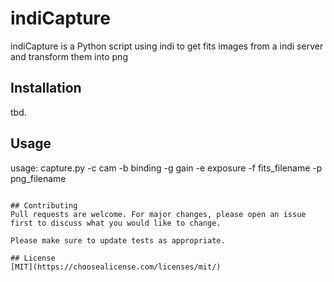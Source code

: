 # indiCapture
indiCapture is a Python script using indi to get fits images from a indi server and transform them into png 

## Installation
tbd.

## Usage
usage: capture.py -c cam -b binding -g gain -e exposure -f fits_filename -p png_filename
```

## Contributing
Pull requests are welcome. For major changes, please open an issue first to discuss what you would like to change.

Please make sure to update tests as appropriate.

## License
[MIT](https://choosealicense.com/licenses/mit/) 
